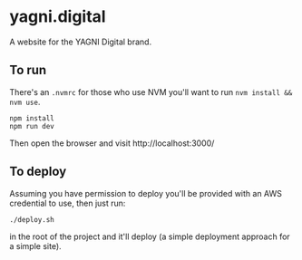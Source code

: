# yagni.digital
A website for the YAGNI Digital brand.

## To run

There's an `.nvmrc` for those who use NVM you'll want to run `nvm install && nvm use`.

```
npm install
npm run dev
```

Then open the browser and visit http://localhost:3000/

## To deploy

Assuming you have permission to deploy you'll be provided with an AWS credential to use, then just run:

```
./deploy.sh
```

in the root of the project and it'll deploy (a simple deployment approach for a simple site).

